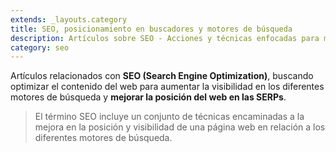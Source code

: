 ```yaml
---
extends: _layouts.category
title: SEO, posicionamiento en buscadores y motores de búsqueda
description: Artículos sobre SEO - Acciones y técnicas enfocadas para mejorar el posicionamiento de un sitio web, en los diferentes motores de búsqueda como Google, Bing, etc
category: seo
---
```


Artículos relacionados con **SEO (Search Engine Optimization)**, buscando optimizar el contenido del web para aumentar la visibilidad en los diferentes motores de búsqueda y **mejorar la posición del web en las SERPs**.

> El término SEO incluye un conjunto de técnicas encaminadas a la mejora en la posición y visibilidad de una página web en relación a los diferentes motores de búsqueda.